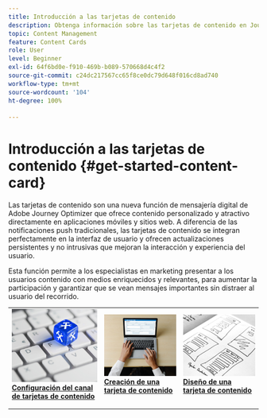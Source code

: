 ```yaml
---
title: Introducción a las tarjetas de contenido
description: Obtenga información sobre las tarjetas de contenido en Journey Optimizer
topic: Content Management
feature: Content Cards
role: User
level: Beginner
exl-id: 64f6bd0e-f910-469b-b089-570668d4c4f2
source-git-commit: c24dc217567cc65f8ce0dc79d648f016cd8ad740
workflow-type: tm+mt
source-wordcount: '104'
ht-degree: 100%

---
```


# Introducción a las tarjetas de contenido {#get-started-content-card}

Las tarjetas de contenido son una nueva función de mensajería digital de Adobe Journey Optimizer que ofrece contenido personalizado y atractivo directamente en aplicaciones móviles y sitios web. A diferencia de las notificaciones push tradicionales, las tarjetas de contenido se integran perfectamente en la interfaz de usuario y ofrecen actualizaciones persistentes y no intrusivas que mejoran la interacción y experiencia del usuario.

Esta función permite a los especialistas en marketing presentar a los usuarios contenido con medios enriquecidos y relevantes, para aumentar la participación y garantizar que se vean mensajes importantes sin distraer al usuario del recorrido.

<table style="table-layout:fixed"><tr style="border: 0;">
<td>
<a href="content-card-configuration.md">
<img alt="Posible cliente" src="../assets/do-not-localize/sms-config.jpg">
</a>
<div><a href="content-card-configuration.md"><strong>Configuración del canal de tarjetas de contenido</strong>
</div>
<p>
</td>
<td>
<a href="create-content-card.md">
<img alt="Poco frecuente" src="../assets/do-not-localize/sms-create.jpeg">
</a>
<div>
<a href="create-content-card.md"><strong>Creación de una tarjeta de contenido</strong></a>
</div>
<p></td>
<td>
<a href="design-content-card.md">
<img alt="Validación" src="../assets/do-not-localize/web-design.jpg">
</a>
<div>
<a href="design-content-card.md"><strong>Diseño de una tarjeta de contenido</strong></a>
</div>
<p>
</td>
</tr></table>
